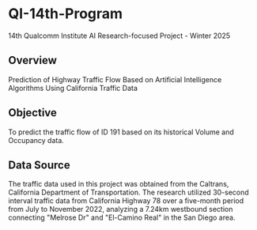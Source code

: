 # QI-14th-Program
14th Qualcomm Institute AI Research-focused Project - Winter 2025

## Overview
Prediction of Highway Traffic Flow Based on Artificial Intelligence Algorithms Using California Traffic Data

## Objective
To predict the traffic flow of ID 191 based on its historical Volume and Occupancy data.

## Data Source
The traffic data used in this project was obtained from the Caltrans, California Department of Transportation. The research utilized 30-second interval traffic data from California Highway 78 over a five-month period from July to November 2022, analyzing a 7.24km westbound section connecting "Melrose Dr" and "El-Camino Real" in the San Diego area.
